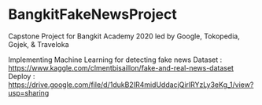 # BangkitFakeNewsProject

Capstone Project for Bangkit Academy 2020 led by Google, Tokopedia, Gojek, & Traveloka

Implementing Machine Learning for detecting fake news
Dataset : https://www.kaggle.com/clmentbisaillon/fake-and-real-news-dataset
Deploy : https://drive.google.com/file/d/1dukB2IR4midUddacjQirlRYzLy3eKg_1/view?usp=sharing
